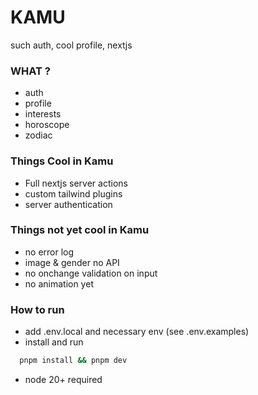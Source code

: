 # KAMU

such auth, cool profile, nextjs



### WHAT ?
- auth
- profile
- interests
- horoscope
- zodiac


### Things Cool in Kamu
- Full nextjs server actions
- custom tailwind plugins
- server authentication


### Things not yet cool in Kamu
- no error log
- image & gender no API
- no onchange validation on input
- no animation yet

### How to run

- add .env.local and necessary env (see .env.examples)
- install and run
```bash
  pnpm install && pnpm dev
```

* node 20+ required
